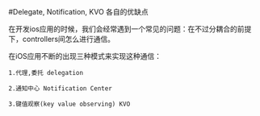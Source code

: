 
#Delegate, Notification, KVO 各自的优缺点

在开发ios应用的时候，我们会经常遇到一个常见的问题：在不过分耦合的前提下，controllers间怎么进行通信。

在iOS应用不断的出现三种模式来实现这种通信：

    1.代理,委托 delegation

    2.通知中心 Notification Center

    3.键值观察(key value observing) KVO

